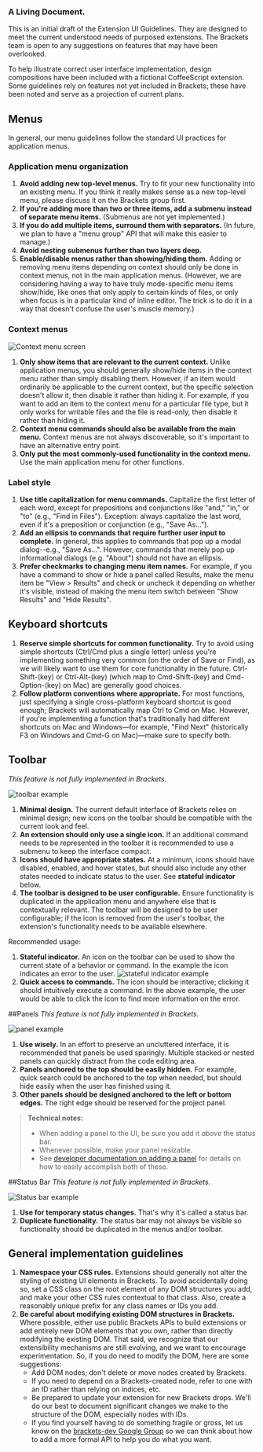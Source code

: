 ### A Living Document.
This is an initial draft of the Extension UI Guidelines.  They are designed to meet the current understood needs of purposed extensions.  The Brackets team is open to any suggestions on features that may have been overlooked.

To help illustrate correct user interface implementation, design compositions have been included with a fictional CoffeeScript extension.  Some guidelines rely on features not yet included in Brackets; these have been noted and serve as a projection of current plans.  

## Menus

In general, our menu guidelines follow the standard UI practices for application menus.

### Application menu organization

1. **Avoid adding new top-level menus.** Try to fit your new functionality into an existing menu. If you think it really makes sense as a new top-level menu, please discuss it on the Brackets group first.
2. **If you're adding more than two or three items, add a submenu instead of separate menu items.** (Submenus are not yet implemented.)
3. **If you do add multiple items, surround them with separators.** (In future, we plan to have a "menu group" API that will make this easier to manage.)
4. **Avoid nesting submenus further than two layers deep.**
5. **Enable/disable menus rather than showing/hiding them.** Adding or removing menu items depending on context should only be done in context menus, not in the main application menus. (However, we are considering having a way to have truly mode-specific menu items show/hide, like ones that only apply to certain kinds of files, or only when focus is in a particular kind of inline editor. The trick is to do it in a way that doesn't confuse the user's muscle memory.)

### Context menus

![Context menu screen][context_menu]

1. **Only show items that are relevant to the current context.** Unlike application menus, you should generally show/hide items in the context menu rather than simply disabling them. However, if an item would ordinarily be applicable to the current context, but the specific selection doesn't allow it, then disable it rather than hiding it. For example, if you want to add an item to the context menu for a particular file type, but it only works for writable files and the file is read-only, then disable it rather than hiding it.
2. **Context menu commands should also be available from the main menu.** Context menus are not always discoverable, so it's important to have an alternative entry point.
3. **Only put the most commonly-used functionality in the context menu.** Use the main application menu for other functions.

### Label style

1. **Use title capitalization for menu commands.** Capitalize the first letter of each word, except for prepositions and conjunctions like "and," "in," or "to" (e.g., "Find in Files"). Exception: always capitalize the last word, even if it's a preposition or conjunction (e.g., "Save As...").
2. **Add an ellipsis to commands that require further user input to complete.** In general, this applies to commands that pop up a modal dialog--e.g., "Save As...". However, commands that merely pop up informational dialogs (e.g. "About") should not have an ellipsis.
3. **Prefer checkmarks to changing menu item names.** For example, if you have a command to show or hide a panel called Results, make the menu item be "View > Results" and check or uncheck it depending on whether it's visible, instead of making the menu item switch between "Show Results" and "Hide Results". 

## Keyboard shortcuts

1. **Reserve simple shortcuts for common functionality.** Try to avoid using simple shortcuts (Ctrl/Cmd plus a single letter) unless you're implementing something very common (on the order of Save or Find), as we will likely want to use them for core functionality in the future. Ctrl-Shift-(key) or Ctrl-Alt-(key) (which map to Cmd-Shift-(key) and Cmd-Option-(key) on Mac) are generally good choices.
2. **Follow platform conventions where appropriate.** For most functions, just specifying a single cross-platform keyboard shortcut is good enough; Brackets will automatically map Ctrl to Cmd on Mac. However, if you're implementing a function that's traditionally had different shortcuts on Mac and Windows&mdash;for example, "Find Next" (historically F3 on Windows and Cmd-G on Mac)&mdash;make sure to specify both.

## Toolbar
*This feature is not fully implemented in Brackets.*

![toolbar example][toolbar]

1. **Minimal design.** The current default interface of Brackets relies on minimal design; new icons on the toolbar should be compatible with the current look and feel.
2. **An extension should only use a single icon.** If an additional command needs to be represented in the toolbar it is recommended to use a submenu to keep the interface compact.
3. **Icons should have appropriate states.** At a minimum, icons should have disabled, enabled, and hover states, but should also include any other states needed to indicate status to the user. See **stateful indicator** below.
4. **The toolbar is designed to be user configurable.** Ensure functionality is duplicated in the application menu and anywhere else that is contextually relevant.  The toolbar will be designed to be user configurable; if the icon is removed from the user's toolbar, the extension's functionality needs to be available elsewhere.

Recommended usage:

1. **Stateful indicator.** An icon on the toolbar can be used to show the current state of a behavior or command.  In the example the icon indicates an error to the user. ![stateful indicator example][stateful_toolbar]
2. **Quick access to commands.** The icon should be interactive; clicking it should intuitively execute a command. In the above example, the user would be able to click the icon to find more information on the error.


##Panels
*This feature is not fully implemented in Brackets.*

![panel example][panel]

1. **Use wisely.** In an effort to preserve an uncluttered interface, it is recommended that panels be used sparingly.  Multiple stacked or nested panels can quickly distract from the code editing area.
2. **Panels anchored to the top should be easily hidden.** For example, quick search could be anchored to the top when needed, but should hide easily when the user has finished using it.
3. **Other panels should be designed anchored to the left or bottom edges.** The right edge should be reserved for the project panel.

> **Technical notes:**
> * When adding a panel to the UI, be sure you add it _above_ the status bar.
> * Whenever possible, make your panel resizable.
> * See [developer documentation on adding a panel](https://github.com/brackets-cont/brackets/wiki/How-to-write-extensions#wiki-addpanel) for details on how to easily accomplish both of these.

##Status Bar
*This feature is not fully implemented in Brackets.*

![Status bar example][status_bar]

1. **Use for temporary status changes.** That's why it's called a status bar.
2. **Duplicate functionality.** The status bar may not always be visible so functionality should be duplicated in the menus and/or toolbar.


## General implementation guidelines

1. **Namespace your CSS rules.** Extensions should generally not alter the styling of existing UI elements in Brackets. To avoid accidentally doing so, set a CSS class on the root element of any DOM structures you add, and make your other CSS rules contextual to that class. Also, create a reasonably unique prefix for any class names or IDs you add.
2. **Be careful about modifying existing DOM structures in Brackets.** Where possible, either use public Brackets APIs to build extensions or add entirely new DOM elements that you own, rather than directly modifying the existing DOM. That said, we recognize that our extensibility mechanisms are still evolving, and we want to encourage experimentation. So, if you do need to modify the DOM, here are some suggestions:
    * Add DOM nodes; don't delete or move nodes created by Brackets.
    * If you need to depend on a Brackets-created node, refer to one with an ID rather than relying on indices, etc.
    * Be prepared to update your extension for new Brackets drops. We'll do our best to document significant changes we make to the structure of the DOM, especially nodes with IDs.
    * If you find yourself having to do something fragile or gross, let us know on the [brackets-dev Google Group](http://groups.google.com/group/brackets-dev) so we can think about how to add a more formal API to help you do what you want.

[context_menu]: screenshots/ui_guidelines/context_menus.png
[toolbar]: screenshots/ui_guidelines/toolbar.png
[stateful_toolbar]: screenshots/ui_guidelines/stateful_toolbar.png
[panel]: screenshots/ui_guidelines/bottom_panel.png
[status_bar]: screenshots/ui_guidelines/status_bar.png